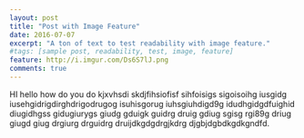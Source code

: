 ```yaml
---
layout: post
title: "Post with Image Feature"
date: 2016-07-07
excerpt: "A ton of text to test readability with image feature."
#tags: [sample post, readability, test, image, feature]
feature: http://i.imgur.com/Ds6S7lJ.png
comments: true
---
```

HI hello how do you do kjxvhsdi skdjfihsiofisf sihfoisigs sigoisoihg iusgidg iusehgidrigdirghdrigodrugog isuhisgorug iuhsgiuhdigd9g idudhgidgdfuighid diugidhgss gidugiurygs giudg gduigk guidrg druig gdiug sgisg rgi89g driug giugd giug drgiurg drguidrg druijdkgdgdrgjkdrg djgbjdgbdkgdkgndfd.

